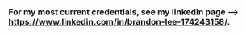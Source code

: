 ### For my most current credentials, see my linkedin page --> https://www.linkedin.com/in/brandon-lee-174243158/.
